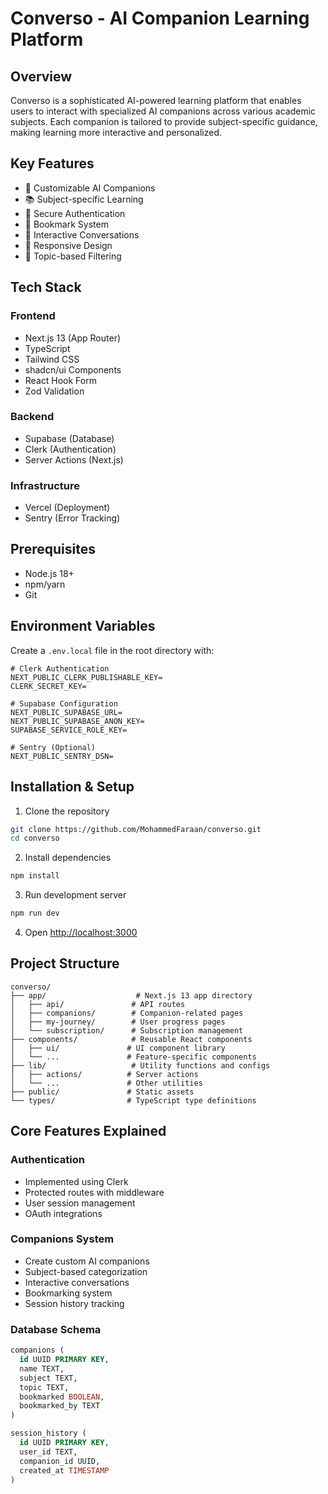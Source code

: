 # Converso - AI Companion Learning Platform

## Overview
Converso is a sophisticated AI-powered learning platform that enables users to interact with specialized AI companions across various academic subjects. Each companion is tailored to provide subject-specific guidance, making learning more interactive and personalized.

## Key Features
- 🤖 Customizable AI Companions
- 📚 Subject-specific Learning
- 🔐 Secure Authentication
- 🔖 Bookmark System
- 💬 Interactive Conversations
- 📱 Responsive Design
- 🎯 Topic-based Filtering

## Tech Stack
### Frontend
- Next.js 13 (App Router)
- TypeScript
- Tailwind CSS
- shadcn/ui Components
- React Hook Form
- Zod Validation

### Backend
- Supabase (Database)
- Clerk (Authentication)
- Server Actions (Next.js)

### Infrastructure
- Vercel (Deployment)
- Sentry (Error Tracking)

## Prerequisites
- Node.js 18+ 
- npm/yarn
- Git

## Environment Variables
Create a `.env.local` file in the root directory with:
```env
# Clerk Authentication
NEXT_PUBLIC_CLERK_PUBLISHABLE_KEY=
CLERK_SECRET_KEY=

# Supabase Configuration
NEXT_PUBLIC_SUPABASE_URL=
NEXT_PUBLIC_SUPABASE_ANON_KEY=
SUPABASE_SERVICE_ROLE_KEY=

# Sentry (Optional)
NEXT_PUBLIC_SENTRY_DSN=
```

## Installation & Setup
1. Clone the repository
```bash
git clone https://github.com/MohammedFaraan/converso.git
cd converso
```

2. Install dependencies
```bash
npm install
```

3. Run development server
```bash
npm run dev
```

4. Open [http://localhost:3000](http://localhost:3000)

## Project Structure
```
converso/
├── app/                    # Next.js 13 app directory
│   ├── api/               # API routes
│   ├── companions/        # Companion-related pages
│   ├── my-journey/        # User progress pages
│   └── subscription/      # Subscription management
├── components/            # Reusable React components
│   ├── ui/               # UI component library
│   └── ...               # Feature-specific components
├── lib/                   # Utility functions and configs
│   ├── actions/          # Server actions
│   └── ...               # Other utilities
├── public/               # Static assets
└── types/                # TypeScript type definitions
```

## Core Features Explained

### Authentication
- Implemented using Clerk
- Protected routes with middleware
- User session management
- OAuth integrations

### Companions System
- Create custom AI companions
- Subject-based categorization
- Interactive conversations
- Bookmarking system
- Session history tracking

### Database Schema
```sql
companions (
  id UUID PRIMARY KEY,
  name TEXT,
  subject TEXT,
  topic TEXT,
  bookmarked BOOLEAN,
  bookmarked_by TEXT
)

session_history (
  id UUID PRIMARY KEY,
  user_id TEXT,
  companion_id UUID,
  created_at TIMESTAMP
)
```

<!-- ## API Routes

### Companions
- `GET /api/companions` - List all companions
- `POST /api/companions` - Create new companion
- `GET /api/companions/:id` - Get specific companion
- `PUT /api/companions/:id` - Update companion -->

<!-- ### Sessions
- `GET /api/sessions` - Get user sessions
- `POST /api/sessions` - Create new session -->

<!-- ## Contributing
1. Fork the repository
2. Create your feature branch (`git checkout -b feature/AmazingFeature`)
3. Commit your changes (`git commit -m 'Add some AmazingFeature'`)
4. Push to the branch (`git push origin feature/AmazingFeature`)
5. Open a Pull Request

## Performance Optimizations
- Server-side rendering for better SEO
- Image optimization with Next.js
- Lazy loading of components
- Efficient data caching
- Debounced search functionality

## Error Handling
- Sentry integration for error tracking
- Custom error boundaries
- Graceful fallbacks
- User-friendly error messages

## Security Measures
- Authentication middleware
- Protected API routes
- Input validation
- Rate limiting
- Secure environment variables

## License
MIT License - see the [LICENSE.md](LICENSE.md) file for details

## Support
For support, email support@converso.com or join our Slack channel.

## Acknowledgments
- Next.js team
- Vercel
- Supabase
- Clerk
- shadcn/ui -->
